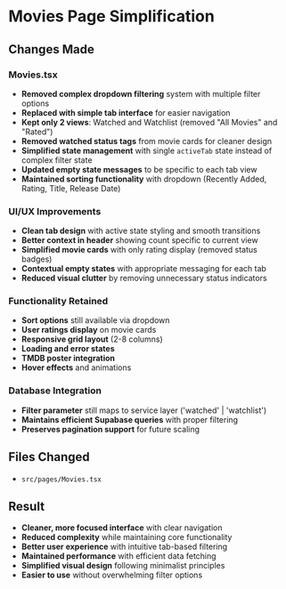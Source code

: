 # Movies Page Simplification

## Changes Made

### Movies.tsx

- **Removed complex dropdown filtering** system with multiple filter options
- **Replaced with simple tab interface** for easier navigation
- **Kept only 2 views**: Watched and Watchlist (removed "All Movies" and "Rated")
- **Removed watched status tags** from movie cards for cleaner design
- **Simplified state management** with single `activeTab` state instead of complex filter state
- **Updated empty state messages** to be specific to each tab view
- **Maintained sorting functionality** with dropdown (Recently Added, Rating, Title, Release Date)

### UI/UX Improvements

- **Clean tab design** with active state styling and smooth transitions
- **Better context in header** showing count specific to current view
- **Simplified movie cards** with only rating display (removed status badges)
- **Contextual empty states** with appropriate messaging for each tab
- **Reduced visual clutter** by removing unnecessary status indicators

### Functionality Retained

- **Sort options** still available via dropdown
- **User ratings display** on movie cards
- **Responsive grid layout** (2-8 columns)
- **Loading and error states**
- **TMDB poster integration**
- **Hover effects** and animations

### Database Integration

- **Filter parameter** still maps to service layer ('watched' | 'watchlist')
- **Maintains efficient Supabase queries** with proper filtering
- **Preserves pagination support** for future scaling

## Files Changed

- `src/pages/Movies.tsx`

## Result

- **Cleaner, more focused interface** with clear navigation
- **Reduced complexity** while maintaining core functionality
- **Better user experience** with intuitive tab-based filtering
- **Maintained performance** with efficient data fetching
- **Simplified visual design** following minimalist principles
- **Easier to use** without overwhelming filter options
